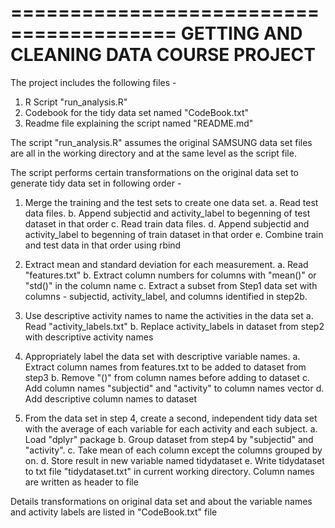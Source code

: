 ========================================
GETTING AND CLEANING DATA COURSE PROJECT
========================================
The project includes the following files - 
1. R Script "run_analysis.R"
2. Codebook for the tidy data set named "CodeBook.txt"
3. Readme file explaining the script named "README.md"

The script "run_analysis.R" assumes the original SAMSUNG data set files are all in the working directory and at the same level as the script file. 

The script performs certain transformations on the original data set to generate tidy data set in following order - 

1. Merge the training and the test sets to create one data set.
    a. Read test data files.
    b. Append subjectid and activity_label to begenning of test dataset in that order
    c. Read train data files.
    d. Append subjectid and activity_label to begenning of train dataset in that order
    e. Combine train and test data in that order using rbind

2. Extract mean and standard deviation for each measurement.
    a. Read "features.txt"
    b. Extract column numbers for columns with "mean()" or "std()" in the column name
    c. Extract a subset from Step1 data set with columns - subjectid, activity_label, and columns identified in step2b.
    
3. Use descriptive activity names to name the activities in the data set
    a. Read "activity_labels.txt"
    b. Replace activity_labels in dataset from step2 with descriptive activity names
    
4. Appropriately label the data set with descriptive variable names.
    a. Extract column names from features.txt to be added to dataset from step3
    b. Remove "()" from column names before adding to dataset
    c. Add column names "subjectid" and "activity" to column names vector
    d. Add descriptive column names to dataset
    
5. From the data set in step 4, create a second, independent tidy data set with the average of each variable for each activity and each subject.
    a. Load "dplyr" package
    b. Group dataset from step4 by "subjectid" and "activity".
    c. Take mean of each column except the columns grouped by on.
    d. Store result in new variable named tidydataset
    e. Write tidydataset to txt file "tidydataset.txt" in current working directory. Column names are written as header to file
    
Details transformations on original data set and about the variable names and activity labels are listed in "CodeBook.txt" file